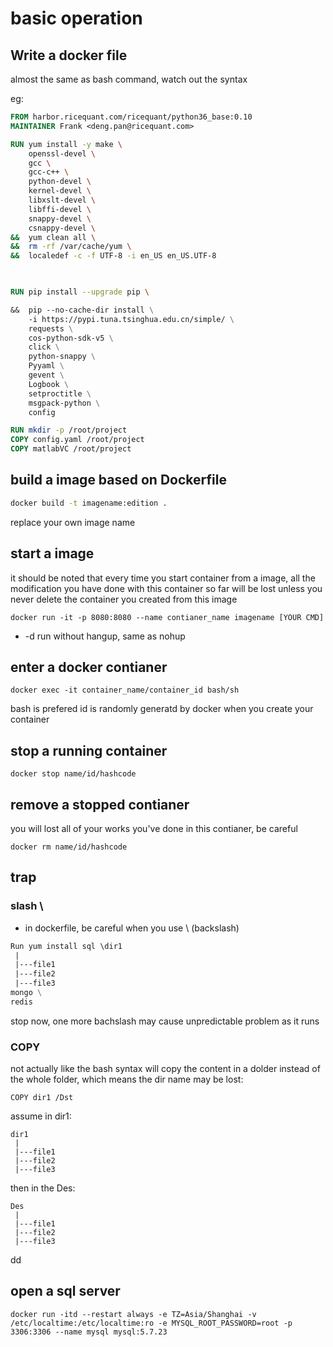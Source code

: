 # basic operation

## Write a docker file
almost the same as bash command, watch out the syntax 

eg:
```Dockerfile
FROM harbor.ricequant.com/ricequant/python36_base:0.10
MAINTAINER Frank <deng.pan@ricequant.com>

RUN yum install -y make \
    openssl-devel \
    gcc \
    gcc-c++ \
    python-devel \
    kernel-devel \
    libxslt-devel \
    libffi-devel \
    snappy-devel \
    csnappy-devel \
&&  yum clean all \
&&  rm -rf /var/cache/yum \
&&  localedef -c -f UTF-8 -i en_US en_US.UTF-8

 

RUN pip install --upgrade pip \

&&  pip --no-cache-dir install \
    -i https://pypi.tuna.tsinghua.edu.cn/simple/ \
    requests \
    cos-python-sdk-v5 \
    click \
    python-snappy \
    Pyyaml \
    gevent \
    Logbook \
    setproctitle \
    msgpack-python \
    config 

RUN mkdir -p /root/project
COPY config.yaml /root/project
COPY matlabVC /root/project

```


## build a image based on Dockerfile

```bash
docker build -t imagename:edition .
```
replace your own image name 

## start a image 

it should be noted that every time you start container from a image, all the modification you have done with 
this container so far will be lost unless you never delete the container you created from this image

```
docker run -it -p 8080:8080 --name contianer_name imagename [YOUR CMD]
```
* -d run without hangup, same as nohup 

## enter a docker contianer 

```
docker exec -it container_name/container_id bash/sh
```
bash is prefered
id is randomly generatd by docker when you create your container 


## stop a running container

```
docker stop name/id/hashcode
```

## remove a stopped contianer
you will lost all of your works you've done in this contianer, be careful 
```
docker rm name/id/hashcode
```



## trap

### slash \
+ in dockerfile, be careful when you use \ (backslash)
``` dockerfile
Run yum install sql \dir1 
 |
 |---file1
 |---file2
 |---file3
mongo \
redis 
```
stop now, one more bachslash may cause unpredictable problem as it runs 


### COPY
not actually like the bash syntax 
will copy the content in a dolder instead of the whole folder, which means the dir name may be lost:

```
COPY dir1 /Dst
```

assume in dir1:
```
dir1 
 |
 |---file1
 |---file2
 |---file3
```

then in the Des:

```
Des 
 |
 |---file1
 |---file2
 |---file3
```

dd


## open a sql server
```
docker run -itd --restart always -e TZ=Asia/Shanghai -v /etc/localtime:/etc/localtime:ro -e MYSQL_ROOT_PASSWORD=root -p 3306:3306 --name mysql mysql:5.7.23
```